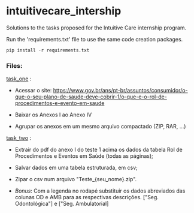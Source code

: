 # intuitivecare_intership

Solutions to the tasks proposed for the Intuitive Care internship program.

Run the 'requirements.txt' file to use the same code creation packages.

~~~python
pip install -r requirements.txt
~~~

### Files: 

[task_one](https://github.com/andrenp2/intuitivecare_intership/blob/main/task_one.py) : 

  * Acessar o site: https://www.gov.br/ans/pt-br/assuntos/consumidor/o-que-o-seu-plano-de-saude-deve-cobrir-1/o-que-e-o-rol-de-procedimentos-e-evento-em-saude

  * Baixar os Anexos I ao Anexo IV

  * Agrupar os anexos em um mesmo arquivo compactado (ZIP, RAR, ...)

[task_two](https://github.com/andrenp2/intuitivecare_intership/blob/main/task_two.py) :

  * Extrair do pdf do anexo I do teste 1 acima os dados da tabela Rol de Procedimentos e Eventos em Saúde (todas as páginas);

  * Salvar dados em uma tabela estruturada, em csv;
  
  * Zipar o csv num arquivo "Teste_{seu_nome}.zip".

  * *Bonus*: Com a legenda no rodapé substituir os dados abreviados das colunas OD e AMB para as respectivas descrições. ["Seg. Odontológica"] e ["Seg. Ambulatorial]
